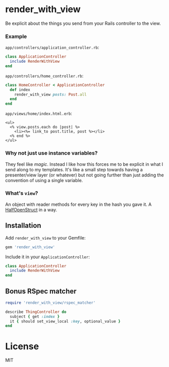 # render_with_view

Be explicit about the things you send from your Rails controller to the view.

### Example

`app/controllers/application_controller.rb`:

```ruby
class ApplicationController
  include RenderWithView
end
```

`app/controllers/home_controller.rb`:

```ruby
class HomeController < ApplicationController
  def index
    render_with_view posts: Post.all
  end
end
```

`app/views/home/index.html.erb`:

```erb
<ul>
  <% view.posts.each do |post| %>
    <li><%= link_to post.title, post %></li>
  <% end %>
</ul>
```

### Why not just use instance variables?

They feel like _magic_. Instead I like how this forces me to be explicit in what I send along to my templates. It's like a small step towards having a presenter/view layer (or whatever) but not going further than just adding the convention of using a single variable.

### What's `view`?

An object with reader methods for every key in the hash you gave it. A [HalfOpenStruct](https://gist.github.com/henrik/19c68b2a41ab4d098ce8) in a way.

## Installation

Add `render_with_view` to your Gemfile:

```ruby
gem 'render_with_view'
```

Include it in your `ApplicationController`:

```ruby
class ApplicationController
  include RenderWithView
end
```

## Bonus RSpec matcher

```ruby
require 'render_with_view/rspec_matcher'

describe ThingController do
  subject { get :index }
  it { should set_view_local :key, optional_value }
end
```

# License

MIT
